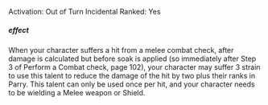 Activation: Out of Turn Incidental
Ranked: Yes
##### effect
When your character suffers a hit from a melee combat check, after damage is calculated but before soak is applied (so immediately after Step 3 of Perform a Combat check, page 102), your character may suffer 3 strain to use this talent to reduce the damage of the hit by two plus their ranks in Parry. This talent can only be used once per hit, and your character needs to be wielding a Melee weapon or Shield.